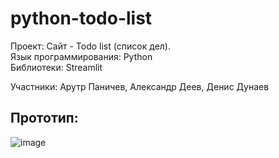 # python-todo-list
Проект: Сайт - Todo list (список дел).<br>
Язык программирования: Python<br>
Библиотеки: Streamlit<br>

Участники: Арутр Паничев, Александр Деев, Денис Дунаев<br>

## Прототип:
![image](https://user-images.githubusercontent.com/131642424/233937744-d97b723d-7e64-4d4a-abfd-59cf95b18fb7.png)
